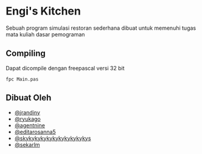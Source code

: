 # Engi's Kitchen

Sebuah program simulasi restoran sederhana dibuat untuk memenuhi tugas mata kuliah dasar pemograman

## Compiling
Dapat dicompile dengan freepascal versi 32 bit

```
fpc Main.pas
```

## Dibuat Oleh
- [@jrandiny](https://github.com/jrandiny/)
- [@ryukago](https://github.com/ryukago/)
- [@agentnine](https://github.com/agentnine/)
- [@editarosanna5](https://github.com/editarosanna5/)
- [@skykykykykykykykykykykys](https://github.com/skykykykykykykykykykykys/)
- [@sekarlm](https://github.com/sekarlm/)
